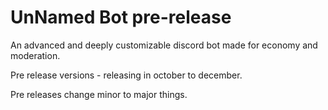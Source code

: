# UnNamed Bot pre-release

An advanced and deeply customizable discord bot made for economy and moderation.

Pre release versions - releasing in october to december.

Pre releases change minor to major things.